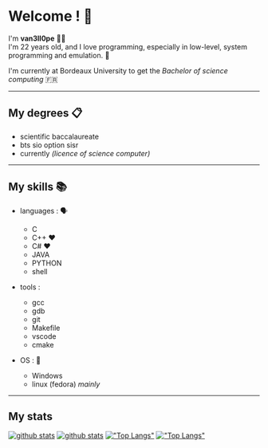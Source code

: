 # Welcome ! 👋


I'm **van3ll0pe** 🧑‍💻<br>
I'm 22 years old, and I love programming, especially in low-level, system programming and emulation. 👾<br>


I'm currently at Bordeaux University to get the *Bachelor of science computing* 🇫🇷

---

## My degrees 📋

- scientific baccalaureate
- bts sio option sisr
- currently *(licence of science computer)*

---

## My skills 📚

- languages : 🗣
  - C
  - C++    ❤️
  - C#     ❤️
  - JAVA
  - PYTHON
  - shell

- tools :
  - gcc
  - gdb
  - git
  - Makefile
  - vscode
  - cmake
 
- OS : 💾
  - Windows
  - linux (fedora) *mainly*

---

## My stats

[![github stats](https://github-readme-stats.vercel.app/api?username=van3ll0pe&show_icons=true&theme=github_dark&layout=compact&hide_border=true&count_private=true#gh-dark-mode-only)](https://github.com/van3ll0pe/van3ll0pe#gh-dark-mode-only)
[![github stats](https://github-readme-stats.vercel.app/api?username=van3ll0pe&show_icons=true&theme=graywhite&layout=compact&hide_border=true&count_private=true#gh-light-mode-only)](https://github.com/van3ll0pe/van3ll0pe#gh-light-mode-only)
[!["Top Langs"](https://github-readme-stats.vercel.app/api/top-langs/?username=van3ll0pe&theme=github_dark&hide=html,Makefile&layout=compact&hide_border=true#gh-dark-mode-only)](https://github.com/van3ll0pe/van3ll0pe#gh-dark-mode-only)
[!["Top Langs"](https://github-readme-stats.vercel.app/api/top-langs/?username=van3ll0pe&theme=graywhite&hide=html,Makefile&layout=compact&hide_border=true#gh-light-mode-only)](https://github.com/van3ll0pe/van3ll0pe#gh-light-mode-only)
